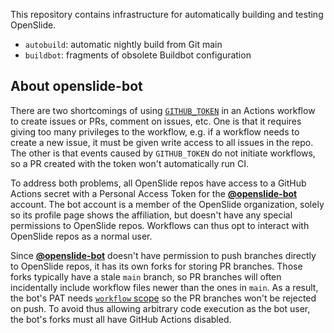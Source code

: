 This repository contains infrastructure for automatically building and
testing OpenSlide.

- `autobuild`: automatic nightly build from Git main
- `buildbot`: fragments of obsolete Buildbot configuration


## About openslide-bot

There are two shortcomings of using [`GITHUB_TOKEN`][GITHUB_TOKEN] in an
Actions workflow to create issues or PRs, comment on issues, etc.
One is that it requires giving too many privileges to the workflow, e.g.
if a workflow needs to create a new issue, it must be given write access to
all issues in the repo.
The other is that events caused by `GITHUB_TOKEN` do not initiate workflows,
so a PR created with the token won't automatically run CI.

To address both problems, all OpenSlide repos have access to a GitHub
Actions secret with a Personal Access Token for the
[**@openslide-bot**][openslide-bot] account.
The bot account is a member of the OpenSlide organization, solely so its
profile page shows the affiliation, but doesn't have any special permissions
to OpenSlide repos.
Workflows can thus opt to interact with OpenSlide repos as a normal user.

Since [**@openslide-bot**][openslide-bot] doesn't have permission to push
branches directly to OpenSlide repos, it has its own forks for storing PR
branches.
Those forks typically have a stale `main` branch, so PR branches will often
incidentally include workflow files newer than the ones in `main`.
As a result, the bot's PAT needs [`workflow` scope][workflow scope] so the
PR branches won't be rejected on push.
To avoid thus allowing arbitrary code execution as the bot user, the bot's
forks must all have GitHub Actions disabled.

[GITHUB_TOKEN]: https://docs.github.com/en/actions/security-guides/automatic-token-authentication
[openslide-bot]: https://github.com/openslide-bot
[workflow scope]: https://docs.github.com/en/apps/oauth-apps/building-oauth-apps/scopes-for-oauth-apps#available-scopes
